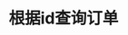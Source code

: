 ---
title: 根据id查询订单
position_number: 3
type: get
description: /v1/order/detail
parameters:
  - name: orderId
    type: integer
    mandatory: true
    default: N/A
    description: 订单id
    ranges:
left_code_blocks:
  - code_block: "public void getMarketConfig() {\r\n\tString text = HttpUtil.get(URL + \"/data/api/v1/getMarketConfig\");\r\n\tSystem.out.println(text);\r\n}"
    title: Java
    language: java
right_code_blocks:
  - code_block: "{\n\t\"error\": {\n\t\t\"code\": \"\",\n\t\t\"msg\": \"\"\n\t},\n\t\"msgInfo\": \"\",\n\t\"result\": {\n\t\t\"avgPrice\": 0,\n\t\t\"closePosition\": false,\n\t\t\"closeProfit\": 0,\n\t\t\"createdTime\": 0,\n\t\t\"executedQty\": 0,\n\t\t\"forceClose\": false,\n\t\t\"marginFrozen\": 0,\n\t\t\"orderId\": 0,\n\t\t\"orderSide\": \"\",\n\t\t\"orderType\": \"\",\n\t\t\"origQty\": 0,\n\t\t\"positionSide\": \"\",\n\t\t\"price\": 0,\n\t\t\"sourceId\": 0,\n\t\t\"state\": \"\",\n\t\t\"symbol\": \"\",\n\t\t\"timeInForce\": \"\",\n\t\t\"triggerProfitPrice\": 0,\n\t\t\"triggerStopPrice\": 0\n\t},\n\t\"returnCode\": 0\n}"
    title: Response
    language: json
---